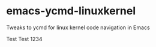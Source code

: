 # emacs-ycmd-linuxkernel

Tweaks to ycmd for linux kernel code navigation in Emacs

Test Test 1234

